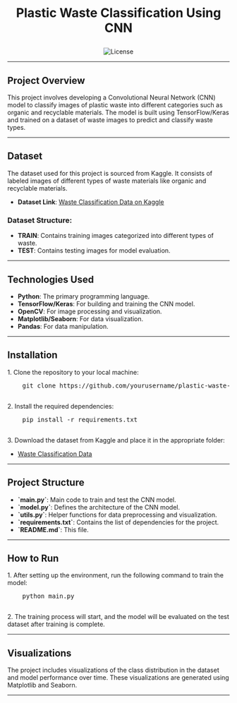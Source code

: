 # <p align="center">Plastic Waste Classification Using CNN</p>

<p align="center">
  <img src="https://img.shields.io/badge/License-MIT-blue.svg" alt="License">
</p>

---

## Project Overview

<p>
  This project involves developing a Convolutional Neural Network (CNN) model to classify images of plastic waste into different categories such as organic and recyclable materials. The model is built using TensorFlow/Keras and trained on a dataset of waste images to predict and classify waste types.
</p>

---

## Dataset

<p>
  The dataset used for this project is sourced from Kaggle. It consists of labeled images of different types of waste materials like organic and recyclable materials.
</p>

- <b>Dataset Link</b>: <a href="https://www.kaggle.com/datasets/techsash/waste-classification-data/data" target="_blank">Waste Classification Data on Kaggle</a>

### Dataset Structure:
<ul>
  <li><b>TRAIN</b>: Contains training images categorized into different types of waste.</li>
  <li><b>TEST</b>: Contains testing images for model evaluation.</li>
</ul>

---

## Technologies Used

<p>
  <ul>
    <li><b>Python</b>: The primary programming language.</li>
    <li><b>TensorFlow/Keras</b>: For building and training the CNN model.</li>
    <li><b>OpenCV</b>: For image processing and visualization.</li>
    <li><b>Matplotlib/Seaborn</b>: For data visualization.</li>
    <li><b>Pandas</b>: For data manipulation.</li>
  </ul>
</p>

---

## Installation

<p>
  1. Clone the repository to your local machine:
</p>
  <pre>
    git clone https://github.com/yourusername/plastic-waste-classification.git
  </pre>

<p>
  2. Install the required dependencies:
</p>
  <pre>
    pip install -r requirements.txt
  </pre>

<p>
  3. Download the dataset from Kaggle and place it in the appropriate folder:
</p>
  <ul>
    <li><a href="https://www.kaggle.com/datasets/techsash/waste-classification-data/data" target="_blank">Waste Classification Data</a></li>
  </ul>

---

## Project Structure

<ul>
  <li><b>`main.py`</b>: Main code to train and test the CNN model.</li>
  <li><b>`model.py`</b>: Defines the architecture of the CNN model.</li>
  <li><b>`utils.py`</b>: Helper functions for data preprocessing and visualization.</li>
  <li><b>`requirements.txt`</b>: Contains the list of dependencies for the project.</li>
  <li><b>`README.md`</b>: This file.</li>
</ul>

---

## How to Run

<p>
  1. After setting up the environment, run the following command to train the model:
</p>
  <pre>
    python main.py
  </pre>

<p>
  2. The training process will start, and the model will be evaluated on the test dataset after training is complete.
</p>

---

## Visualizations

<p>
  The project includes visualizations of the class distribution in the dataset and model performance over time. These visualizations are generated using Matplotlib and Seaborn.
</p>

---

